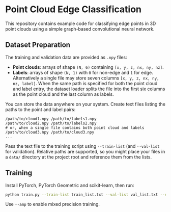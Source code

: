 # Point Cloud Edge Classification

This repository contains example code for classifying edge points in 3D point clouds using a simple graph-based convolutional neural network.

## Dataset Preparation

The training and validation data are provided as `.npy` files:

- **Point clouds**: arrays of shape `(N, 6)` containing `[x, y, z, nx, ny, nz]`.
- **Labels**: arrays of shape `(N, 1)` with `0` for non-edge and `1` for edge.
  Alternatively a single file may store seven columns
  `[x, y, z, nx, ny, nz, label]`. When the same path is specified for both the
  point cloud and label entry, the dataset loader splits the file into the first
  six columns as the point cloud and the last column as labels.

You can store the data anywhere on your system. Create text files listing the paths to the point and label pairs:

```text
/path/to/cloud1.npy /path/to/labels1.npy
/path/to/cloud2.npy /path/to/labels2.npy
# or, when a single file contains both point cloud and labels
/path/to/cloud3.npy /path/to/cloud3.npy
...
```

Pass the text file to the training script using `--train-list` (and `--val-list` for validation). Relative paths are supported, so you might place your files in a `data/` directory at the project root and reference them from the lists.

## Training

Install PyTorch, PyTorch Geometric and scikit-learn, then run:

```bash
python train.py --train-list train_list.txt --val-list val_list.txt --epochs 10
```

Use `--amp` to enable mixed precision training.
